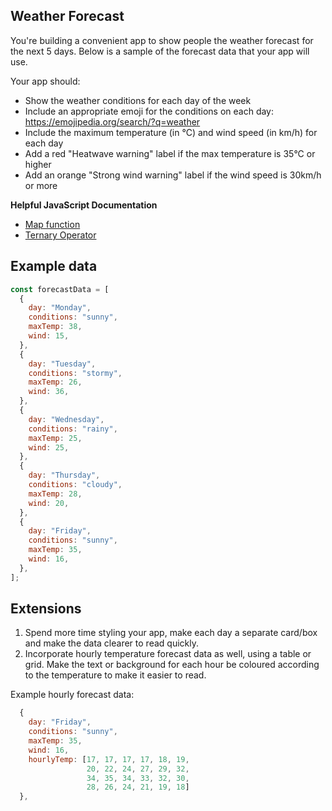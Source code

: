 ## Weather Forecast

You're building a convenient app to show people the weather forecast for the next 5 days. Below is a sample of the forecast data that your app will use.

Your app should:
- Show the weather conditions for each day of the week
- Include an appropriate emoji for the conditions on each day: https://emojipedia.org/search/?q=weather
- Include the maximum temperature (in °C) and wind speed (in km/h) for each day
- Add a red "Heatwave warning" label if the max temperature is 35°C or higher
- Add an orange "Strong wind warning" label if the wind speed is 30km/h or more

**Helpful JavaScript Documentation**

- [Map function](https://developer.mozilla.org/en-US/docs/Web/JavaScript/Reference/Global_Objects/Array/map)
- [Ternary Operator](https://developer.mozilla.org/en-US/docs/Web/JavaScript/Reference/Operators/Conditional_Operator)

## Example data

```js
const forecastData = [
  {
    day: "Monday",
    conditions: "sunny",
    maxTemp: 38,
    wind: 15,
  },
  {
    day: "Tuesday",
    conditions: "stormy",
    maxTemp: 26,
    wind: 36,
  },
  {
    day: "Wednesday",
    conditions: "rainy",
    maxTemp: 25,
    wind: 25,
  },
  {
    day: "Thursday",
    conditions: "cloudy",
    maxTemp: 28,
    wind: 20,
  },
  {
    day: "Friday",
    conditions: "sunny",
    maxTemp: 35,
    wind: 16,
  },
];
```

## Extensions

1. Spend more time styling your app, make each day a separate card/box and make the data clearer to read quickly.
2. Incorporate hourly temperature forecast data as well, using a table or grid. Make the text or background for each hour be coloured according to the temperature to make it easier to read.

Example hourly forecast data:
```js
  {
    day: "Friday",
    conditions: "sunny",
    maxTemp: 35,
    wind: 16,
    hourlyTemp: [17, 17, 17, 17, 18, 19,
                 20, 22, 24, 27, 29, 32,
                 34, 35, 34, 33, 32, 30,
                 28, 26, 24, 21, 19, 18]
  },
```
